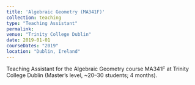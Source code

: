 ```yaml
---
title: 'Algebraic Geometry (MA341F)'
collection: teaching
type: "Teaching Assistant"
permalink: 
venue: "Trinity College Dublin"
date: 2019-01-01
courseDates: "2019"
location: "Dublin, Ireland"
---
```

Teaching Assistant for the Algebraic Geometry course MA341F at Trinity College Dublin (Master’s level, ~20–30 students; 4 months).
